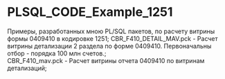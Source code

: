 # PLSQL_CODE_Example_1251
Примеры, разработанных мною PL/SQL пакетов, по расчету витрины формы 0409410 в кодировке 1251; 
CBR_F410_DETAIL_MAV.pck  - Расчет витрины детализации 2 раздела по форме 0409410. Первоначальны отбор - порядка 100 млн счетов.;  
CBR_F410_mav.pck  - Расчет витрины отчета 0409410 по витринам детализаций; 
